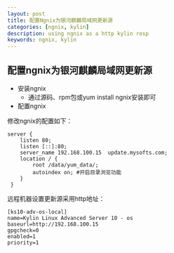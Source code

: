 ```yaml
---
layout: post
title: 配置Ngnix为银河麒麟局域网更新源
categories: [ngnix, kylin]
description: using ngnix as a http kylin resp
keywords: ngnix, kylin
---
```


## 配置ngnix为银河麒麟局域网更新源

* 安装ngnix
    * 通过源码、rpm包或yum install ngnix安装即可
* 配置ngnix

修改ngnix的配置如下：
```
server {
    listen 80;
    listen [::]:80;
    server_name 192.168.100.15  update.mysofts.com;
    location / {
        root /data/yum_data/;
        autoindex on; #开启目录浏览功能
    }
 }
```

远程机器设置更新源采用http地址：
```
[ks10-adv-os-local]
name=Kylin Linux Advanced Server 10 - os
baseurl=http://192.168.100.15
gpgcheck=0
enabled=1
priority=1
```

